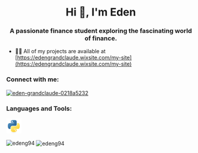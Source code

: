 <h1 align="center">Hi 👋, I'm Eden </h1>
<h3 align="center">A passionate finance student exploring the fascinating world of finance.</h3>

- 👨‍💻 All of my projects are available at [https://edengrandclaude.wixsite.com/my-site](https://edengrandclaude.wixsite.com/my-site)

<h3 align="left">Connect with me:</h3>
<p align="left">
<a href="https://linkedin.com/in/eden-grandclaude-0218a5232" target="blank"><img align="center" src="https://raw.githubusercontent.com/rahuldkjain/github-profile-readme-generator/master/src/images/icons/Social/linked-in-alt.svg" alt="eden-grandclaude-0218a5232" height="30" width="40" /></a>
</p>

<h3 align="left">Languages and Tools:</h3>
<p align="left"> <a href="https://www.python.org" target="_blank" rel="noreferrer"> <img src="https://raw.githubusercontent.com/devicons/devicon/master/icons/python/python-original.svg" alt="python" width="40" height="40"/> </a> </p>

<p><img align="left" src="https://github-readme-stats.vercel.app/api/top-langs?username=edeng94&show_icons=true&locale=en&layout=compact" alt="edeng94" /></p>

<p>&nbsp;<img align="center" src="https://github-readme-stats.vercel.app/api?username=edeng94&show_icons=true&locale=en" alt="edeng94" /></p>

